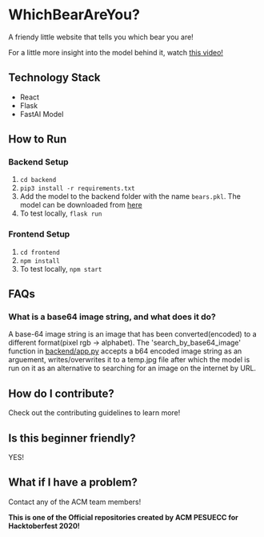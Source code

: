 # WhichBearAreYou?

A friendy little website that tells you which bear you are!

For a little more insight into the model behind it, watch [this video!](https://www.youtube.com/watch?v=5zWftQX1YgI)

## Technology Stack

- React
- Flask
- FastAI Model

## How to Run

### Backend Setup

1. `cd backend`
2. `pip3 install -r requirements.txt`
3. Add the model to the backend folder with the name `bears.pkl`. The model can be downloaded from [here](https://drive.google.com/file/d/1XUlSGjbx7m9P2-Lobj7JBq1DH1tPeaJz/view)
4. To test locally, `flask run`

### Frontend Setup

1. `cd frontend`
2. `npm install`
3. To test locally, `npm start`

## FAQs

### What is a base64 image string, and what does it do?

A base-64 image string is an image that has been converted(encoded) to a different format(pixel rgb -> alphabet). The 'search_by_base64_image' function in [backend/app.py](https://github.com/acmpesuecc/WhichBearAreYou/blob/master/backend/app.py) accepts a b64 encoded image string as an arguement, writes/overwrites it to a temp.jpg file after which the model is run on it as an alternative to searching for an image on the internet by URL.

## How do I contribute?

Check out the contributing guidelines to learn more!

## Is this beginner friendly?

YES!

## What if I have a problem?

Contact any of the ACM team members!

**This is one of the Official repositories created by ACM PESUECC for Hacktoberfest 2020!**
